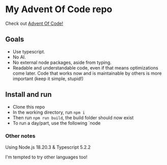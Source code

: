 # My Advent Of Code repo

Check out [Advent Of Code!](https://adventofcode.com/2024)

## Goals

- Use typescript.
- No AI.
- No external node packages, aside from typing.
- Readable and understandable code, even if that means optimizations come later. Code that works now and is maintainable by others is more important (keep it simple, stupid!)

## Install and run

- Clone this repo
- In the working directory, run `npm i`
- Then run `npm run build`, the build folder should now exist
- To run a day/part, use the following `node 

### Other notes

Using Node.js 18.20.3 & Typescript 5.2.2

I'm tempted to try other languages too!